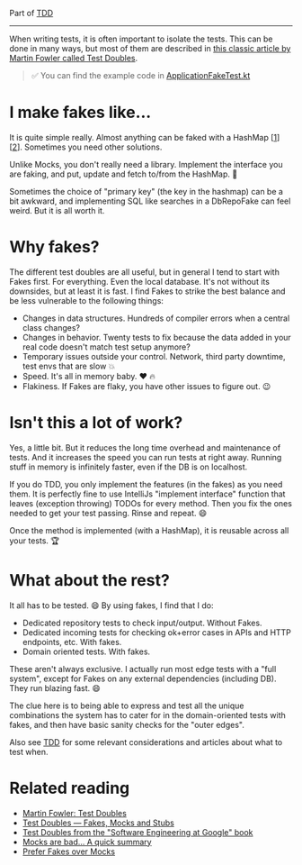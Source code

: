 Part of [TDD](tdd.md)

---

When writing tests, it is often important to isolate the tests.
This can be done in many ways,
but most of them are described in [this classic article by Martin Fowler
called Test Doubles](https://martinfowler.com/bliki/TestDouble.html).

> :white_check_mark: You can find the example code in [ApplicationFakeTest.kt](../src/test/kotlin/fakes/ApplicationFakeTest.kt)

# I make fakes like...
It is quite simple really.
Almost anything can be faked with a HashMap [[1](../src/test/kotlin/fakes/ApplicationRepositoryFake.kt)] [[2](../src/test/kotlin/fakes/UserNotificationClientFake.kt)].
Sometimes you need other solutions. 

Unlike Mocks, you don't really need a library.
Implement the interface you are faking, and put, update and fetch to/from the HashMap.
:rocket:

Sometimes the choice of "primary key" (the key in the hashmap) can be a bit awkward,
and implementing SQL like searches in a DbRepoFake can feel weird.
But it is all worth it. 

# Why fakes?

The different test doubles are all useful, but in general I tend to start with Fakes first. For everything. Even the local database. It's not without its downsides, but at least it is fast. I find Fakes to strike the best balance and be less vulnerable to the following things:
- Changes in data structures. Hundreds of compiler errors when a central class changes?
- Changes in behavior. Twenty tests to fix because the data added in your real code doesn't match test setup anymore?
- Temporary issues outside your control. Network, third party downtime, test envs that are slow :boom:
- Speed. It's all in memory baby. :heart: :fire:
- Flakiness. If Fakes are flaky, you have other issues to figure out. :wink:

# Isn't this a lot of work?

Yes, a little bit. But it reduces the long time overhead and maintenance of tests. And it increases the speed you can run tests at right away. Running stuff in memory is infinitely faster, even if the DB is on localhost.

If you do TDD, you only implement the features (in the fakes) as you need them.
It is perfectly fine to use IntelliJs "implement interface"
function that leaves (exception throwing) TODOs for every method.
Then you fix the ones needed to get your test passing.
Rinse and repeat.
:smile:

Once the method is implemented (with a HashMap), it is reusable across all your tests. :trophy:

# What about the rest?

It all has to be tested. :smile: By using fakes, I find that I do:

- Dedicated repository tests to check input/output. Without Fakes.
- Dedicated incoming tests for checking ok+error cases in APIs and HTTP endpoints, etc. With fakes.
- Domain oriented tests. With fakes.

These aren't always exclusive.
I actually run most edge tests with a "full system", except for Fakes on any external dependencies (including DB).
They run blazing fast.
:smile:

The clue here is
to being able
to express and test all the unique combinations the system has to cater for in the domain-oriented tests with fakes,
and then have basic sanity checks for the "outer edges".

Also see [TDD](tdd.md) for some relevant considerations and articles about what to test when.

# Related reading
- [Martin Fowler: Test Doubles](https://martinfowler.com/bliki/TestDouble.html)
- [Test Doubles — Fakes, Mocks and Stubs](https://blog.pragmatists.com/test-doubles-fakes-mocks-and-stubs-1a7491dfa3da)
- [Test Doubles from the "Software Engineering at Google" book](https://abseil.io/resources/swe-book/html/ch13.html)
- [Mocks are bad... A quick summary](https://anderssv.medium.com/mocks-are-bad-a-quick-summary-7c70d9d3226c)
- [Prefer Fakes over Mocks](https://tyrrrz.me/blog/fakes-over-mocks)
